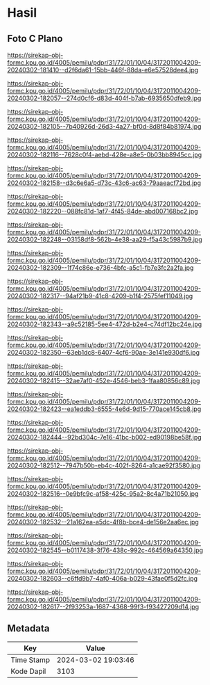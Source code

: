 # Hasil

## Foto C Plano

https://sirekap-obj-formc.kpu.go.id/4005/pemilu/pdpr/31/72/01/10/04/3172011004209-20240302-181410--d2f6da61-15bb-446f-88da-e6e57528dee4.jpg

https://sirekap-obj-formc.kpu.go.id/4005/pemilu/pdpr/31/72/01/10/04/3172011004209-20240302-182057--274d0cf6-d83d-404f-b7ab-6935650dfeb9.jpg

https://sirekap-obj-formc.kpu.go.id/4005/pemilu/pdpr/31/72/01/10/04/3172011004209-20240302-182105--7b40926d-26d3-4a27-bf0d-8d8f84b81974.jpg

https://sirekap-obj-formc.kpu.go.id/4005/pemilu/pdpr/31/72/01/10/04/3172011004209-20240302-182116--7628c0f4-aebd-428e-a8e5-0b03bb8945cc.jpg

https://sirekap-obj-formc.kpu.go.id/4005/pemilu/pdpr/31/72/01/10/04/3172011004209-20240302-182158--d3c6e6a5-d73c-43c6-ac63-79aaeacf72bd.jpg

https://sirekap-obj-formc.kpu.go.id/4005/pemilu/pdpr/31/72/01/10/04/3172011004209-20240302-182220--088fc81d-1af7-4f45-84de-abd007168bc2.jpg

https://sirekap-obj-formc.kpu.go.id/4005/pemilu/pdpr/31/72/01/10/04/3172011004209-20240302-182248--03158df8-562b-4e38-aa29-f5a43c5987b9.jpg

https://sirekap-obj-formc.kpu.go.id/4005/pemilu/pdpr/31/72/01/10/04/3172011004209-20240302-182309--1f74c86e-e736-4bfc-a5c1-fb7e3fc2a2fa.jpg

https://sirekap-obj-formc.kpu.go.id/4005/pemilu/pdpr/31/72/01/10/04/3172011004209-20240302-182317--94af21b9-41c8-4209-b1f4-2575fef11049.jpg

https://sirekap-obj-formc.kpu.go.id/4005/pemilu/pdpr/31/72/01/10/04/3172011004209-20240302-182343--a9c52185-5ee4-472d-b2e4-c74df12bc24e.jpg

https://sirekap-obj-formc.kpu.go.id/4005/pemilu/pdpr/31/72/01/10/04/3172011004209-20240302-182350--63eb1dc8-6407-4cf6-90ae-3e141e930df6.jpg

https://sirekap-obj-formc.kpu.go.id/4005/pemilu/pdpr/31/72/01/10/04/3172011004209-20240302-182415--32ae7af0-452e-4546-beb3-1faa80856c89.jpg

https://sirekap-obj-formc.kpu.go.id/4005/pemilu/pdpr/31/72/01/10/04/3172011004209-20240302-182423--ea1eddb3-6555-4e6d-9d15-770ace145cb8.jpg

https://sirekap-obj-formc.kpu.go.id/4005/pemilu/pdpr/31/72/01/10/04/3172011004209-20240302-182444--92bd304c-7e16-41bc-b002-ed90198be58f.jpg

https://sirekap-obj-formc.kpu.go.id/4005/pemilu/pdpr/31/72/01/10/04/3172011004209-20240302-182512--7947b50b-eb4c-402f-8264-a1cae92f3580.jpg

https://sirekap-obj-formc.kpu.go.id/4005/pemilu/pdpr/31/72/01/10/04/3172011004209-20240302-182516--0e9bfc9c-af58-425c-95a2-8c4a71b21050.jpg

https://sirekap-obj-formc.kpu.go.id/4005/pemilu/pdpr/31/72/01/10/04/3172011004209-20240302-182532--21a162ea-a5dc-4f8b-bce4-de156e2aa6ec.jpg

https://sirekap-obj-formc.kpu.go.id/4005/pemilu/pdpr/31/72/01/10/04/3172011004209-20240302-182545--b0117438-3f76-438c-992c-464569a64350.jpg

https://sirekap-obj-formc.kpu.go.id/4005/pemilu/pdpr/31/72/01/10/04/3172011004209-20240302-182603--c6ffd9b7-4af0-406a-b029-43fae0f5d2fc.jpg

https://sirekap-obj-formc.kpu.go.id/4005/pemilu/pdpr/31/72/01/10/04/3172011004209-20240302-182617--2f93253a-1687-4368-99f3-f93427209d14.jpg


## Metadata

| Key        | Value               |
| ---------- | ------------------- |
| Time Stamp | 2024-03-02 19:03:46 |
| Kode Dapil | 3103                |



